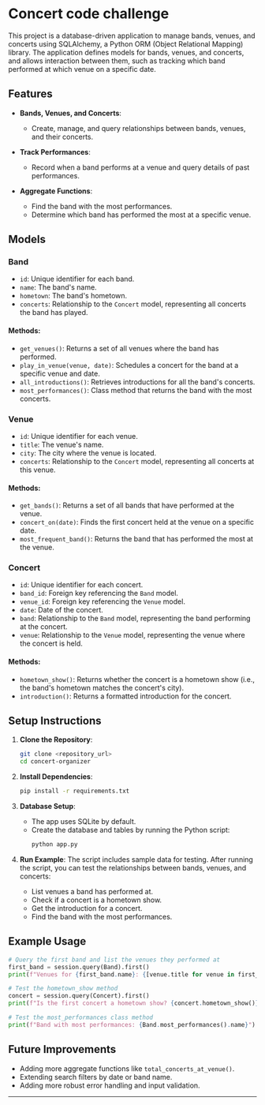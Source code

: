 
# Concert code challenge

This project is a database-driven application to manage bands, venues, and concerts using SQLAlchemy, a Python ORM (Object Relational Mapping) library. The application defines models for bands, venues, and concerts, and allows interaction between them, such as tracking which band performed at which venue on a specific date.

## Features

- **Bands, Venues, and Concerts**: 
  - Create, manage, and query relationships between bands, venues, and their concerts.
  
- **Track Performances**: 
  - Record when a band performs at a venue and query details of past performances.
  
- **Aggregate Functions**:
  - Find the band with the most performances.
  - Determine which band has performed the most at a specific venue.

## Models

### Band
- `id`: Unique identifier for each band.
- `name`: The band's name.
- `hometown`: The band's hometown.
- `concerts`: Relationship to the `Concert` model, representing all concerts the band has played.

#### Methods:
- `get_venues()`: Returns a set of all venues where the band has performed.
- `play_in_venue(venue, date)`: Schedules a concert for the band at a specific venue and date.
- `all_introductions()`: Retrieves introductions for all the band's concerts.
- `most_performances()`: Class method that returns the band with the most concerts.

### Venue
- `id`: Unique identifier for each venue.
- `title`: The venue's name.
- `city`: The city where the venue is located.
- `concerts`: Relationship to the `Concert` model, representing all concerts at this venue.

#### Methods:
- `get_bands()`: Returns a set of all bands that have performed at the venue.
- `concert_on(date)`: Finds the first concert held at the venue on a specific date.
- `most_frequent_band()`: Returns the band that has performed the most at the venue.

### Concert
- `id`: Unique identifier for each concert.
- `band_id`: Foreign key referencing the `Band` model.
- `venue_id`: Foreign key referencing the `Venue` model.
- `date`: Date of the concert.
- `band`: Relationship to the `Band` model, representing the band performing at the concert.
- `venue`: Relationship to the `Venue` model, representing the venue where the concert is held.

#### Methods:
- `hometown_show()`: Returns whether the concert is a hometown show (i.e., the band's hometown matches the concert's city).
- `introduction()`: Returns a formatted introduction for the concert.

## Setup Instructions

1. **Clone the Repository**:
   ```bash
   git clone <repository_url>
   cd concert-organizer
   ```

2. **Install Dependencies**:
   ```bash
   pip install -r requirements.txt
   ```

3. **Database Setup**:
   - The app uses SQLite by default.
   - Create the database and tables by running the Python script:
     ```bash
     python app.py
     ```

4. **Run Example**:
   The script includes sample data for testing. After running the script, you can test the relationships between bands, venues, and concerts:
   - List venues a band has performed at.
   - Check if a concert is a hometown show.
   - Get the introduction for a concert.
   - Find the band with the most performances.

## Example Usage

```python
# Query the first band and list the venues they performed at
first_band = session.query(Band).first()
print(f"Venues for {first_band.name}: {[venue.title for venue in first_band.get_venues()]}")

# Test the hometown_show method
concert = session.query(Concert).first()
print(f"Is the first concert a hometown show? {concert.hometown_show()}")

# Test the most_performances class method
print(f"Band with most performances: {Band.most_performances().name}")
```

## Future Improvements
- Adding more aggregate functions like `total_concerts_at_venue()`.
- Extending search filters by date or band name.
- Adding more robust error handling and input validation.

---
